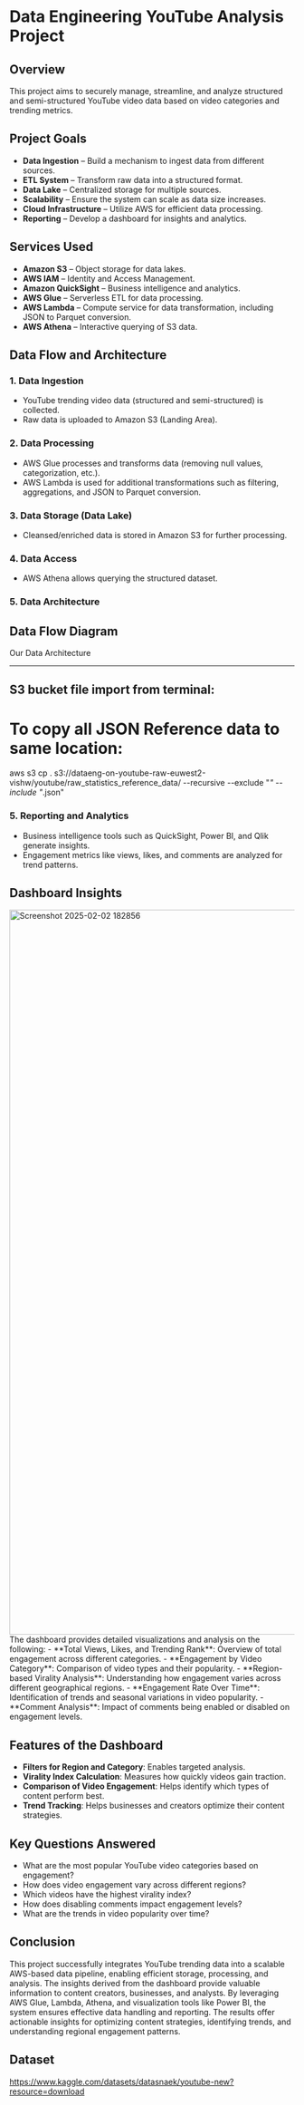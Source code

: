 # Data Engineering YouTube Analysis Project

## Overview
This project aims to securely manage, streamline, and analyze structured and semi-structured YouTube video data based on video categories and trending metrics.

## Project Goals
- **Data Ingestion** – Build a mechanism to ingest data from different sources.
- **ETL System** – Transform raw data into a structured format.
- **Data Lake** – Centralized storage for multiple sources.
- **Scalability** – Ensure the system can scale as data size increases.
- **Cloud Infrastructure** – Utilize AWS for efficient data processing.
- **Reporting** – Develop a dashboard for insights and analytics.

## Services Used
- **Amazon S3** – Object storage for data lakes.
- **AWS IAM** – Identity and Access Management.
- **Amazon QuickSight** – Business intelligence and analytics.
- **AWS Glue** – Serverless ETL for data processing.
- **AWS Lambda** – Compute service for data transformation, including JSON to Parquet conversion.
- **AWS Athena** – Interactive querying of S3 data.

## Data Flow and Architecture
### 1. Data Ingestion
- YouTube trending video data (structured and semi-structured) is collected.
- Raw data is uploaded to Amazon S3 (Landing Area).

### 2. Data Processing
- AWS Glue processes and transforms data (removing null values, categorization, etc.).
- AWS Lambda is used for additional transformations such as filtering, aggregations, and JSON to Parquet conversion.

### 3. Data Storage (Data Lake)
- Cleansed/enriched data is stored in Amazon S3 for further processing.

### 4. Data Access
- AWS Athena allows querying the structured dataset.

### 5. Data Architecture

## Data Flow Diagram
Our Data Architecture

---

## S3 bucket file import from terminal:
# To copy all JSON Reference data to same location:
aws s3 cp . s3://dataeng-on-youtube-raw-euwest2-vishw/youtube/raw_statistics_reference_data/ --recursive --exclude "*" --include "*.json"

### 5. Reporting and Analytics
- Business intelligence tools such as QuickSight, Power BI, and Qlik generate insights.
- Engagement metrics like views, likes, and comments are analyzed for trend patterns.

## Dashboard Insights
<img width="1280" alt="Screenshot 2025-02-02 182856"  src ="https://github.com/user-attachments/assets/5bb94cd6-3c55-41ec-9036-bb9d23e96bf3">
The dashboard provides detailed visualizations and analysis on the following:
- **Total Views, Likes, and Trending Rank**: Overview of total engagement across different categories.
- **Engagement by Video Category**: Comparison of video types and their popularity.
- **Region-based Virality Analysis**: Understanding how engagement varies across different geographical regions.
- **Engagement Rate Over Time**: Identification of trends and seasonal variations in video popularity.
- **Comment Analysis**: Impact of comments being enabled or disabled on engagement levels.

## Features of the Dashboard
- **Filters for Region and Category**: Enables targeted analysis.
- **Virality Index Calculation**: Measures how quickly videos gain traction.
- **Comparison of Video Engagement**: Helps identify which types of content perform best.
- **Trend Tracking**: Helps businesses and creators optimize their content strategies.

## Key Questions Answered
- What are the most popular YouTube video categories based on engagement?
- How does video engagement vary across different regions?
- Which videos have the highest virality index?
- How does disabling comments impact engagement levels?
- What are the trends in video popularity over time?

## Conclusion
This project successfully integrates YouTube trending data into a scalable AWS-based data pipeline, enabling efficient storage, processing, and analysis. The insights derived from the dashboard provide valuable information to content creators, businesses, and analysts. By leveraging AWS Glue, Lambda, Athena, and visualization tools like Power BI, the system ensures effective data handling and reporting. The results offer actionable insights for optimizing content strategies, identifying trends, and understanding regional engagement patterns.

## Dataset
https://www.kaggle.com/datasets/datasnaek/youtube-new?resource=download

